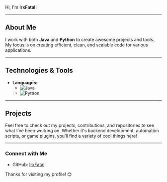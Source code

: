 Hi, I'm **IrxFatal**!

---

## About Me

I work with both **Java** and **Python** to create awesome projects and tools. My focus is on creating efficient, clean, and scalable code for various applications.

---

## Technologies & Tools

- **Languages:** 
  - ![Java](https://img.shields.io/badge/Java-ED8B00?style=for-the-badge&logo=java&logoColor=white)
  - ![Python](https://img.shields.io/badge/Python-FFD43B?style=for-the-badge&logo=python&logoColor=blue)

---

## Projects

Feel free to check out my projects, contributions, and repositories to see what I’ve been working on. Whether it's backend development, automation scripts, or game plugins, you'll find a variety of cool things here!

---

### Connect with Me

- GitHub: [IrxFatal](https://github.com/IrxFatal)

Thanks for visiting my profile! 😊
